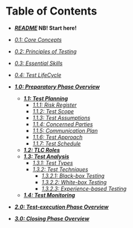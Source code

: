 # Table of Contents

* ***[README](/README.md)* NB! Start here!**
* *[0.1: Core Concepts](/0/1.Core_Concepts.md)*
* *[0.2: Principles of Testing](/0/2.Principles_of_Testing.md)*
* *[0.3: Essential Skills](/0/3.Essential_Skills.md)*
* *[0.4: Test LifeCycle](/0/4.Test_LifeCycle.md)*

* ***[1.0: Preparatory Phase Overview](/1/0.Preparatory_Phase_Overview.md)***
  * ***[1.1: Test Planning](/1/1.Test_Planning.md)***
    * *[1.1.1: Risk Register](/1/1/1.Risk_Register.md)*
    * *[1.1.2: Test Scope](/1/1/2.Test_Scope.md)*
    * *[1.1.3: Test Assumptions](/1/1/3.Test_Assumptions.md)*
    * *[1.1.4: Concerned Parties](/1/1/4.Concerned_Parties.md)*
    * *[1.1.5: Communication Plan](/1/1/5.Communication_Plan.md)*
    * *[1.1.6: Test Approach](/1/1/6.Test_Approach.md)*
    * *[1.1.7: Test Schedule](/1/1/7.Test_Schedule.md)*
  * ***[1.2: TLC Roles](/1/2.TLC_Roles.md)***
  * ***[1.3: Test Analysis](/1/3.Test_Analysis.md)***
    * *[1.3.1: Test Types](/1/3/1.Test_Types.md)*
    * *[1.3.2: Test Techniques](/1/3/2.Test_Techniques.md)*
      * *[1.3.2.1: Black-box Testing](/1/3/2/1.Black_Box_Testing.md)*
      * *[1.3.2.2: White-box Testing](/1/3/2/2.White_Box_Testing.md)*
      * *[1.3.2.3: Experience-based Testing](/1/3/2/3.Experience_Based_Testing.md)*
  * ***[1.4: Test Monitoring](/1/4.Test_Monitoring.md)***

* ***[2.0: Test-execution Phase Overview](/2/0.Test-execution_Phase_Overview.md)***

* ***[3.0: Closing Phase Overview](/3/0.Closing_Phase_Overview.md)***